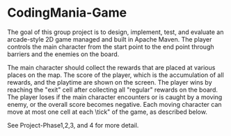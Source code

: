 # CodingMania-Game
The goal of this group project is to design, implement, test, and evaluate an arcade-style 2D game managed and built in Apache Maven. The player controls the main character from the start point to the end point through barriers and the enemies on the board.

The main character should collect the rewards that are placed at various places on the map. The score of the player, which is the accumulation of all rewards, and the playtime are shown on the screen. The player wins by reaching the "exit" cell after collecting all "regular" rewards on the board. The player loses if the main character encounters or is caught by a moving enemy, or the overall score becomes negative. Each moving character can move at most one cell at each \tick" of the game, as described below.

See Project-Phase1,2,3, and 4 for more detail.
